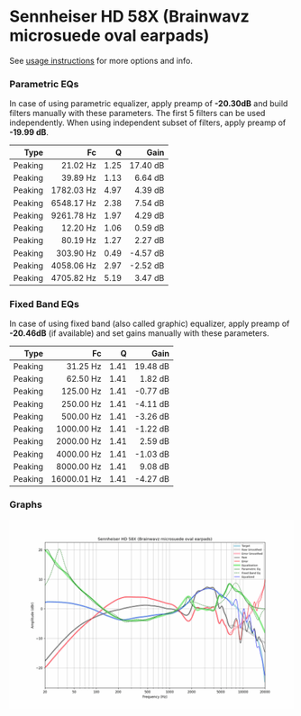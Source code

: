 # Sennheiser HD 58X (Brainwavz microsuede oval earpads)
See [usage instructions](https://github.com/jaakkopasanen/AutoEq#usage) for more options and info.

### Parametric EQs
In case of using parametric equalizer, apply preamp of **-20.30dB** and build filters manually
with these parameters. The first 5 filters can be used independently.
When using independent subset of filters, apply preamp of **-19.99 dB**.

| Type    | Fc         |    Q | Gain     |
|--------:|-----------:|-----:|---------:|
| Peaking | 21.02 Hz   | 1.25 | 17.40 dB |
| Peaking | 39.89 Hz   | 1.13 | 6.64 dB  |
| Peaking | 1782.03 Hz | 4.97 | 4.39 dB  |
| Peaking | 6548.17 Hz | 2.38 | 7.54 dB  |
| Peaking | 9261.78 Hz | 1.97 | 4.29 dB  |
| Peaking | 12.20 Hz   | 1.06 | 0.59 dB  |
| Peaking | 80.19 Hz   | 1.27 | 2.27 dB  |
| Peaking | 303.90 Hz  | 0.49 | -4.57 dB |
| Peaking | 4058.06 Hz | 2.97 | -2.52 dB |
| Peaking | 4705.82 Hz | 5.19 | 3.47 dB  |

### Fixed Band EQs
In case of using fixed band (also called graphic) equalizer, apply preamp of **-20.46dB**
(if available) and set gains manually with these parameters.

| Type    | Fc          |    Q | Gain     |
|--------:|------------:|-----:|---------:|
| Peaking | 31.25 Hz    | 1.41 | 19.48 dB |
| Peaking | 62.50 Hz    | 1.41 | 1.82 dB  |
| Peaking | 125.00 Hz   | 1.41 | -0.77 dB |
| Peaking | 250.00 Hz   | 1.41 | -4.11 dB |
| Peaking | 500.00 Hz   | 1.41 | -3.26 dB |
| Peaking | 1000.00 Hz  | 1.41 | -1.22 dB |
| Peaking | 2000.00 Hz  | 1.41 | 2.59 dB  |
| Peaking | 4000.00 Hz  | 1.41 | -1.03 dB |
| Peaking | 8000.00 Hz  | 1.41 | 9.08 dB  |
| Peaking | 16000.01 Hz | 1.41 | -4.27 dB |

### Graphs
![](./Sennheiser%20HD%2058X%20(Brainwavz%20microsuede%20oval%20earpads).png)